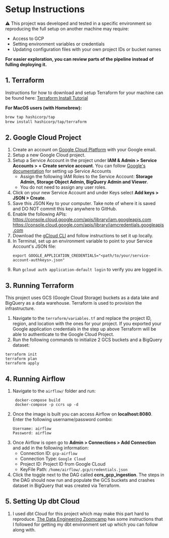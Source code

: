 # Setup Instructions
⚠️ This project was developed and tested in a specific environment so reproducing the full setup on another machine may require:
 - Access to GCP
 - Setting environment variables or credentials
 - Updating configuration files with your own project IDs or bucket names

**For easier exploration, you can review parts of the pipeline instead of fulling deploying it.**

## 1. Terraform
Instructions for how to download and setup Terraform for your machine can be found here: [Terraform Install Tutorial](https://developer.hashicorp.com/terraform/tutorials/aws-get-started/install-cli)  

**For MacOS users (with Homebrew):**
```bash
brew tap hashicorp/tap
brew install hashicorp/tap/terraform
```

## 2. Google Cloud Project
   1. Create an account on [Google Cloud Platform](https://cloud.google.com/) with your Google email.
   2. Setup a new Google Cloud project.
   3. Setup a Service Account in the project under **IAM & Admin > Service Accounts > + Create service account**. You can follow [Google's documentation](https://cloud.google.com/iam/docs/service-accounts-create) for setting up Service Accounts
      -  Assign the following IAM Roles to the Service Account: **Storage Admin, Storage Object Admin, BigQuery Admin and Viewer**.
      -  You do not need to assign any user roles.
   4. Click on your new Service Account and under Keys select **Add keys > JSON > Create**.
   8. Save this JSON Key to your computer. Take note of where it is saved and DO NOT commit this key anywhere to GitHub.
   11. Enable the following APIs:
        https://console.cloud.google.com/apis/library/iam.googleapis.com
        https://console.cloud.google.com/apis/library/iamcredentials.googleapis.com
   12. Download the [gCloud CLI](https://cloud.google.com/sdk/docs/install) and follow instructions to set it up locally.
   13. In Terminal, set up an environment variable to point to your Service Account's JSON file:
       ```
       export GOOGLE_APPLICATION_CREDENTIALS="<path/to/your/service-account-authkeys>.json"
       ```
   15. Run `gcloud auth application-default login` to verify you are logged in.
  
  ## 3. Running Terraform
   This project uses GCS (Google Cloud Storage) buckets as a data lake and BigQuery as a data warehouse. Terraform is used to provision the infrastructure.
   1. Navigate to the `terraform/variables.tf` and replace the project ID, region, and location with the ones for your project. If you exported your Google application credentials in the step up above Terraform will be able to authenticate to the Google Cloud Project.
   2. Run the following commands to initialize 2 GCS buckets and a BigQuery dataset:
   ```
   terraform init
   terraform plan
   terraform apply
   ```

## 4. Running Airflow
   1. Navigate to the `airflow/` folder and run:
      ```
       docker-compose build
       docker-compose -p ccrs up -d
      ```
   2. Once the image is built you can access Airflow on **localhost:8080**. Enter the following username/password combo:
      ```
      Username: airflow
      Password: airflow
      ```
   3. Once Airflow is open go to **Admin > Connections > Add Connection** and add in the following information:
      - Connection ID: `gcp-airflow`
      - Connection Type: `Google Cloud`
      - Project ID: Project ID from Google CLoud
      - KeyFile Path: `/home/airflow/.gcp/credentials.json`
   4. Click the toggle next to the DAG called **ccrs_gcp_ingestion**. The steps in the DAG should now run and populate the GCS buckets and crashes dataset in BigQuery that was created via Terraform.

## 5. Setting Up dbt Cloud
   1. I used dbt Cloud for this project which may make this part hard to reproduce. [The Data Engineering Zoomcamp](https://github.com/DataTalksClub/data-engineering-zoomcamp/blob/main/04-analytics-engineering/dbt_cloud_setup.md) has some instructions that I followed for getting my dbt environment set up which you can follow along with. 

